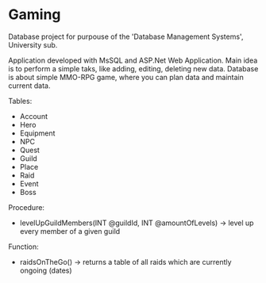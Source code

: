 # Gaming
Database project for purpouse of the 'Database Management Systems', University sub.

Application developed with MsSQL and ASP.Net Web Application.
Main idea is to perform a simple taks, like adding, editing, deleting new data.
Database is about simple MMO-RPG game, where you can plan data and maintain current data.

Tables:
* Account
* Hero
* Equipment
* NPC
* Quest
* Guild
* Place
* Raid
* Event
* Boss

Procedure:
* levelUpGuildMembers(INT @guildId, INT @amountOfLevels) -> level up every member of a given guild

Function:
* raidsOnTheGo() -> returns a table of all raids which are currently ongoing (dates)
